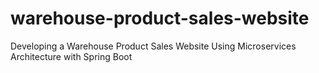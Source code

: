 # warehouse-product-sales-website
Developing a Warehouse Product Sales Website Using Microservices Architecture with Spring Boot
